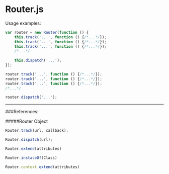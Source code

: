 Router.js
===============================

Usage examples:

```js
var router = new Router(function () {
    this.track('...', function () {/*...*/});
    this.track('...', function () {/*...*/});
    this.track('...', function () {/*...*/});
    /*...*/
    
    this.dispatch('...');
});

router.track('...', function () {/*...*/});
router.track('...', function () {/*...*/});
router.track('...', function () {/*...*/});
/*...*/

router.dispatch('...');
```
* * *
###References:

#####Router Object

```js
Router.track(url, callback);
```

```js
Router.dispatch(url);
```

```js
Router.extend(attributes)
```

```js
Router.instaceOf(Class)
```

```js
Router.context.extend(attributes)
```